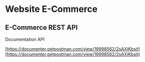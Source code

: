 # Website E-Commerce
## E-Commerce REST API
Documentation API 

[https://documenter.getpostman.com/view/19998562/2sAXjKbsit](https://documenter.getpostman.com/view/19998562/2sAXjKbsit)
